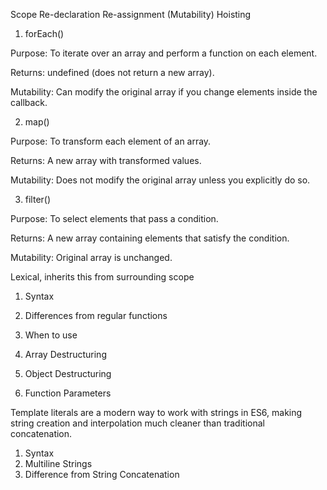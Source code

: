 Scope Re-declaration Re-assignment (Mutability) Hoisting

1. forEach()

Purpose: To iterate over an array and perform a function on each element.

Returns: undefined (does not return a new array).

Mutability: Can modify the original array if you change elements inside the callback.

2. map()

Purpose: To transform each element of an array.

Returns: A new array with transformed values.

Mutability: Does not modify the original array unless you explicitly do so.

3. filter()

Purpose: To select elements that pass a condition.

Returns: A new array containing elements that satisfy the condition.

Mutability: Original array is unchanged.


Lexical, inherits this from surrounding scope

1. Syntax
2. Differences from regular functions
3. When to use


1. Array Destructuring
2. Object Destructuring
3. Function Parameters

Template literals are a modern way to work with strings in ES6, making string creation and interpolation much cleaner than traditional concatenation.
1. Syntax
2. Multiline Strings
3. Difference from String Concatenation